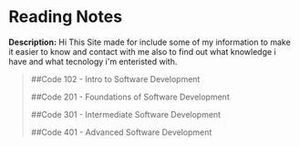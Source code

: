 # Reading Notes
**Description:** Hi This Site made for include some of my information to make it easier to know and contact with me also to find out what knowledge i have and what tecnology i'm enteristed with.

>##Code 102 - Intro to Software Development
>>
>##Code 201 - Foundations of Software Development
>>
>##Code 301 - Intermediate Software Development
>>
>##Code 401 - Advanced Software Development
>>
